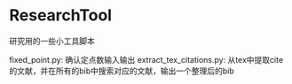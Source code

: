 # ResearchTool
研究用的一些小工具脚本

fixed_point.py: 确认定点数输入输出
extract_tex_citations.py: 从tex中提取cite的文献，并在所有的bib中搜索对应的文献，输出一个整理后的bib
